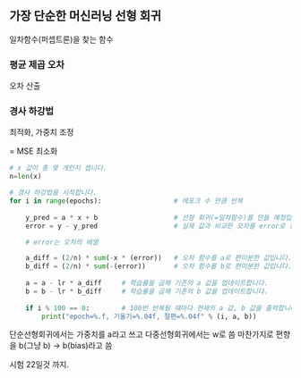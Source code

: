 ## 가장 단순한 머신러닝 선형 회귀
일차함수(퍼셉트론)을 찾는 함수

### 평균 제곱 오차
오차 산출

### 경사 하강법
최적화, 가중치 조정

= MSE 최소화

```python
# x 값이 총 몇 개인지 셉니다.
n=len(x)

# 경사 하강법을 시작합니다.
for i in range(epochs):                  # 에포크 수 만큼 반복
    
    y_pred = a * x + b                   # 선형 회귀(=일차함수)를 만들 예정입니다.
    error = y - y_pred                   # 실제 값과 비교한 오차를 error로 놓습니다.

    # error는 오차의 배열

    a_diff = (2/n) * sum(-x * (error))   # 오차 함수를 a로 편미분한 값입니다. 
    b_diff = (2/n) * sum(-(error))       # 오차 함수를 b로 편미분한 값입니다. 
    
    a = a - lr * a_diff     # 학습률을 곱해 기존의 a 값을 업데이트합니다.
    b = b - lr * b_diff     # 학습률을 곱해 기존의 b 값을 업데이트합니다.
    
    if i % 100 == 0:        # 100번 반복될 때마다 현재의 a 값, b 값을 출력합니다.
        print("epoch=%.f, 기울기=%.04f, 절편=%.04f" % (i, a, b))        
```

단순선형회귀에서는 가중치를 a라고 쓰고 다중선형회귀에서는 w로 씀
마찬가지로 편향을 b(그냥 b) -> b(bias)라고 씀


시험 22일것 까지.

